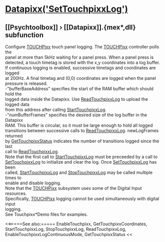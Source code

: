 # [Datapixx('SetTouchpixxLog')](Datapixx-SetTouchpixxLog) 
## [[Psychtoolbox]] &#8250; [[Datapixx]].{mex*,dll} subfunction


Configure [TOUCHPixx](TOUCHPixx) touch panel logging. The [TOUCHPixx](TOUCHPixx) controller polls the  
panel at more than 5kHz waiting for a panel press. When a panel press is  
detected, a touch timetag is stored with the x,y coordinates into a log buffer.  
If continuous logging is enabled, successive timetags and coordinates are logged  
at 200Hz. A final timetag and (0,0) coordinates are logged when the panel  
pressure is released.  
-"bufferBaseAddress" specifies the start of the RAM buffer which should hold the  
logged data inside the Datapixx. Use [ReadTouchpixxLog](ReadTouchpixxLog) to upload the logged data  
from this address after calling [StartTouchpixxLog](StartTouchpixxLog).  
-"numBufferFrames" specifies the desired size of the log buffer in the Datapixx  
RAM. This buffer is circular, so it must be large enough to hold all logged  
transitions between successive calls to [ReadTouchpixxLog](ReadTouchpixxLog). newLogFrames returned  
by [GetTouchpixxStatus](GetTouchpixxStatus) indicates the number of transitions logged since the last  
call to [ReadTouchpixxLog](ReadTouchpixxLog).  
Note that the first call to [StartTouchpixxLog](StartTouchpixxLog) must be preceeded by a call to  
[SetTouchpixxLog](SetTouchpixxLog) to initialize and clear the log. Once [SetTouchpixxLog](SetTouchpixxLog) has been  
called, [StartTouchpixxLog](StartTouchpixxLog) and [StopTouchpixxLog](StopTouchpixxLog) may be called multiple times to  
enable and disable logging.  
Note that the [TOUCHPixx](TOUCHPixx) subsystem uses some of the Digital Input resources.  
Specifically, [TOUCHPixx](TOUCHPixx) logging cannot be used simultaneously with digital input  
logging.  
See Touchpixx\*Demo files for examples.  
  


<<=====See also:=====
EnableTouchpixx, GetTouchpixxCoordinates, StartTouchpixxLog, StopTouchpixxLog, ReadTouchpixxLog, EnableTouchpixxLogContinuousMode, GetTouchpixxStatus
<<